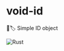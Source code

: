 # void-id
🦀🏷 Simple ID object

![Rust](https://github.com/slackmagic/void-id/workflows/Rust/badge.svg)
